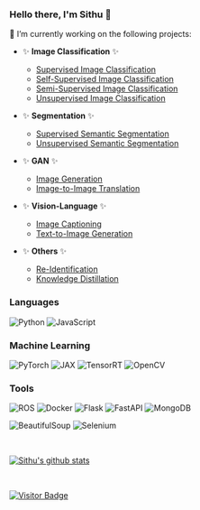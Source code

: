### Hello there, I'm Sithu 👋

<!--
**sithu31296/sithu31296** is a ✨ _special_ ✨ repository because its `README.md` (this file) appears on your GitHub profile.

Here are some ideas to get you started:

- 🔭 I’m currently working on ...
- 🌱 I’m currently learning ...
- 👯 I’m looking to collaborate on ...
- 🤔 I’m looking for help with ...
- 💬 Ask me about ...
- 📫 How to reach me: ...
- 😄 Pronouns: ...
- ⚡ Fun fact: ...
-->

🔭 I’m currently working on the following projects:

* ✨ __Image Classification__ ✨
  * [Supervised Image Classification](https://github.com/sithu31296/Image-Classification-Pipeline)
  * [Self-Supervised Image Classification](https://github.com/sithu31296/Self-Supervised-Image-Classification)
  * [Semi-Supervised Image Classification](https://github.com/sithu31296/Semi-Supervised-Image-Classification)
  * [Unsupervised Image Classification](https://github.com/sithu31296/Unsupervised-Image-Classification)
  

* ✨ __Segmentation__ ✨
  * [Supervised Semantic Segmentation](https://github.com/sithu31296/Semantic-Segmentation-Pipeline)
  * [Unsupervised Semantic Segmentation](https://github.com/sithu31296/Unsupervised-Semantic-Segmentation)

* ✨ __GAN__ ✨
  * [Image Generation](https://github.com/sithu31296/Image-Generation)
  * [Image-to-Image Translation](https://github.com/sithu31296/Image-to-Image-Translation)

* ✨ __Vision-Language__ ✨
  * [Image Captioning]()
  * [Text-to-Image Generation](https://github.com/sithu31296/Text-to-Image-Generation)

* ✨ __Others__ ✨
  * [Re-Identification](https://github.com/sithu31296/Re-Identification-Pipeline)
  * [Knowledge Distillation](https://github.com/sithu31296/Knowledge-Distillation-Pipeline)

### Languages

![Python](https://img.shields.io/badge/Python-14354C?style=for-the-badge&logo=python&logoColor=white)
![JavaScript](https://img.shields.io/badge/JavaScript-F7DF1E?style=for-the-badge&logo=javascript&logoColor=black)

### Machine Learning

![PyTorch](https://img.shields.io/badge/PyTorch-EE4C2C?style=flat-square&logo=pytorch&logoColor=white)
![JAX](https://img.shields.io/badge/JAX-purple?style=flat-square&logo=jax)
![TensorRT](https://img.shields.io/badge/TensorRT-FF6F00?style=flat-square&logo=tensorflow&logoColor=white)
![OpenCV](https://img.shields.io/badge/OpenCV-5C3EE8?style=flat-square&logo=opencv&logoColor=white)

### Tools

![ROS](https://img.shields.io/badge/ROS-22314E?style=flat-square&logo=ros&logoColor=white)
![Docker](https://img.shields.io/badge/Docker-2CA5E0?style=flat-square&logo=docker&logoColor=white)
![Flask](https://img.shields.io/badge/Flask-grey?style=flat-square&logo=flask)
![FastAPI](https://img.shields.io/badge/FastAPI-009688?style=flat-square&logo=fastapi&logoColor=white)
![MongoDB](https://img.shields.io/badge/MongoDB-4EA94B?style=flat-square&logo=mongodb&logoColor=white)

![BeautifulSoup](https://img.shields.io/badge/-Beautiful%20Soup-brightgreen?style=flat-square&logo=bs4&logoColor=white)
![Selenium](https://img.shields.io/badge/-Selenium-red?style=flat-square&logo=selenium&logoColor=white)

<br/>

[![Sithu's github stats](https://github-readme-stats.vercel.app/api?username=sithu31296&show_icons=true&theme=buefy)](https://github.com/sithu31296/sithu31296)

<br/>

[![Visitor Badge](https://visitor-badge.laobi.icu/badge?page_id=sithu31296.sithu31296)](https://github.com/sithu31296/sithu31296)

